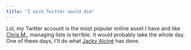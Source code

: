 ```yaml
---
title: "I wish Twitter would die"
---
```


Lol, my Twitter account is the most popular online asset I have and like [Chris M.](https://mrkapowski.com/2019/07/9163.html), managing lists is terrible. 
It would probably take the whole day. One of these days, I'll do what [Jacky Alciné](https://v2.jacky.wtf/post/interact-twitter-my-site) has done.